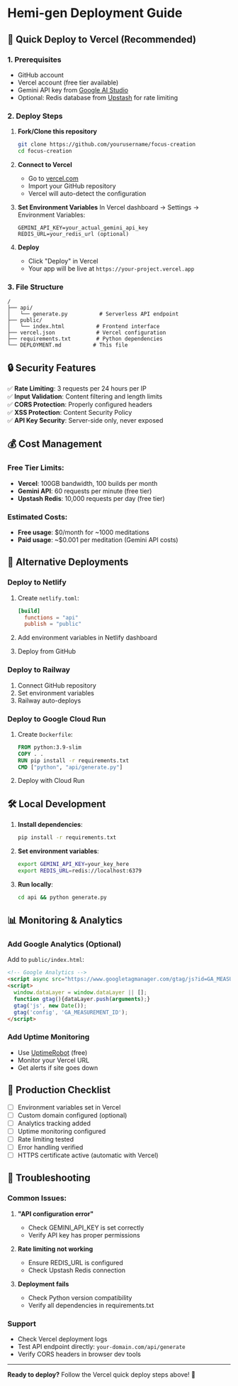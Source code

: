 # Hemi-gen Deployment Guide

## 🚀 Quick Deploy to Vercel (Recommended)

### 1. Prerequisites
- GitHub account
- Vercel account (free tier available)
- Gemini API key from [Google AI Studio](https://makersuite.google.com/app/apikey)
- Optional: Redis database from [Upstash](https://upstash.com) for rate limiting

### 2. Deploy Steps

1. **Fork/Clone this repository**
   ```bash
   git clone https://github.com/yourusername/focus-creation
   cd focus-creation
   ```

2. **Connect to Vercel**
   - Go to [vercel.com](https://vercel.com)
   - Import your GitHub repository
   - Vercel will auto-detect the configuration

3. **Set Environment Variables**
   In Vercel dashboard → Settings → Environment Variables:
   ```
   GEMINI_API_KEY=your_actual_gemini_api_key
   REDIS_URL=your_redis_url (optional)
   ```

4. **Deploy**
   - Click "Deploy" in Vercel
   - Your app will be live at `https://your-project.vercel.app`

### 3. File Structure
```
/
├── api/
│   └── generate.py          # Serverless API endpoint
├── public/
│   └── index.html          # Frontend interface
├── vercel.json             # Vercel configuration
├── requirements.txt        # Python dependencies
└── DEPLOYMENT.md          # This file
```

## 🔒 Security Features

✅ **Rate Limiting**: 3 requests per 24 hours per IP  
✅ **Input Validation**: Content filtering and length limits  
✅ **CORS Protection**: Properly configured headers  
✅ **XSS Protection**: Content Security Policy  
✅ **API Key Security**: Server-side only, never exposed  

## 💰 Cost Management

### Free Tier Limits:
- **Vercel**: 100GB bandwidth, 100 builds per month
- **Gemini API**: 60 requests per minute (free tier)
- **Upstash Redis**: 10,000 requests per day (free tier)

### Estimated Costs:
- **Free usage**: $0/month for ~1000 meditations
- **Paid usage**: ~$0.001 per meditation (Gemini API costs)

## 🔧 Alternative Deployments

### Deploy to Netlify
1. Create `netlify.toml`:
   ```toml
   [build]
     functions = "api"
     publish = "public"
   ```

2. Add environment variables in Netlify dashboard
3. Deploy from GitHub

### Deploy to Railway
1. Connect GitHub repository
2. Set environment variables
3. Railway auto-deploys

### Deploy to Google Cloud Run
1. Create `Dockerfile`:
   ```dockerfile
   FROM python:3.9-slim
   COPY . .
   RUN pip install -r requirements.txt
   CMD ["python", "api/generate.py"]
   ```

2. Deploy with Cloud Run

## 🛠️ Local Development

1. **Install dependencies**:
   ```bash
   pip install -r requirements.txt
   ```

2. **Set environment variables**:
   ```bash
   export GEMINI_API_KEY=your_key_here
   export REDIS_URL=redis://localhost:6379
   ```

3. **Run locally**:
   ```bash
   cd api && python generate.py
   ```

## 📊 Monitoring & Analytics

### Add Google Analytics (Optional)
Add to `public/index.html`:
```html
<!-- Google Analytics -->
<script async src="https://www.googletagmanager.com/gtag/js?id=GA_MEASUREMENT_ID"></script>
<script>
  window.dataLayer = window.dataLayer || [];
  function gtag(){dataLayer.push(arguments);}
  gtag('js', new Date());
  gtag('config', 'GA_MEASUREMENT_ID');
</script>
```

### Add Uptime Monitoring
- Use [UptimeRobot](https://uptimerobot.com) (free)
- Monitor your Vercel URL
- Get alerts if site goes down

## 🚨 Production Checklist

- [ ] Environment variables set in Vercel
- [ ] Custom domain configured (optional)
- [ ] Analytics tracking added
- [ ] Uptime monitoring configured
- [ ] Rate limiting tested
- [ ] Error handling verified
- [ ] HTTPS certificate active (automatic with Vercel)

## 🔧 Troubleshooting

### Common Issues:

1. **"API configuration error"**
   - Check GEMINI_API_KEY is set correctly
   - Verify API key has proper permissions

2. **Rate limiting not working**
   - Ensure REDIS_URL is configured
   - Check Upstash Redis connection

3. **Deployment fails**
   - Check Python version compatibility
   - Verify all dependencies in requirements.txt

### Support
- Check Vercel deployment logs
- Test API endpoint directly: `your-domain.com/api/generate`
- Verify CORS headers in browser dev tools

---

**Ready to deploy?** Follow the Vercel quick deploy steps above! 🚀